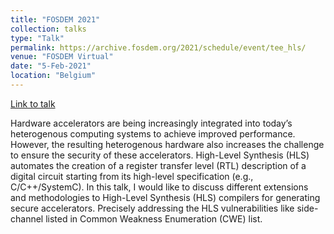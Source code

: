 ```yaml
---
title: "FOSDEM 2021"
collection: talks
type: "Talk"
permalink: https://archive.fosdem.org/2021/schedule/event/tee_hls/
venue: "FOSDEM Virtual"
date: "5-Feb-2021"
location: "Belgium"
---
```

[Link to talk](https://archive.fosdem.org/2021/schedule/event/tee_hls/)

Hardware accelerators are being increasingly integrated into today’s heterogenous computing systems to achieve improved performance. However, the resulting heterogenous hardware also increases the challenge to ensure the security of these accelerators. High-Level Synthesis (HLS) automates the creation of a register transfer level (RTL) description of a digital circuit starting from its high-level specification (e.g., C/C++/SystemC). In this talk, I would like to discuss different extensions and methodologies to High-Level Synthesis (HLS) compilers for generating secure accelerators. Precisely addressing the HLS vulnerabilities like side-channel listed in Common Weakness Enumeration (CWE) list.


